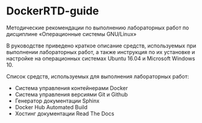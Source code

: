 # DockerRTD-guide

Методические рекомендации по выполнению лабораторных работ по дисциплине «Операционные системы GNU/Linux»

В руководстве приведено краткое описание средств, используемых при выполнении лабораторных работ, а также инструкция по их установке и настройке на операционных системах Ubuntu 16.04 и Microsoft Windows 10.

Список средств, используемых для выполнения лабораторных работ:

- Система управления контейнерами Docker
- Система управления версиями Git и Github
- Генератор документации Sphinx
- Docker Hub Automated Build
- Хостинг документации Read The Docs
